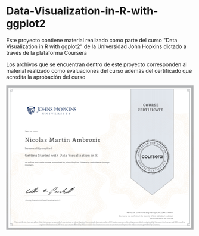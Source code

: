 # Data-Visualization-in-R-with-ggplot2
Este proyecto contiene material realizado como parte del curso "Data Visualization in R with ggplot2" de la Universidad John Hopkins dictado a través de la plataforma Coursera

Los archivos que se encuentran dentro de este proyecto corresponden al material realizado como evaluaciones del curso además del certificado que acredita la aprobación del curso


![Image text](https://github.com/nicoambrosis/Data-Visualization-in-R-with-ggplot2/blob/main/Certificado-Data%20Visualization%20in%20R%20with%20ggplot2_page-0001.jpg) 
